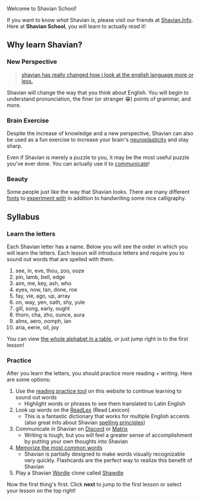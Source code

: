 Welcome to Shavian School!

If you want to know *what* Shavian *is*, please visit our friends at [Shavian.Info](https://shavian.info). Here at **Shavian School**, you will learn to actually *read* it!

## Why learn Shavian?

### New Perspective

> [shavian has really changed how i look at the english language more or less.](https://vanilla-shavian.neocities.org/index.html)

Shavian will change the way that you think about English. You will begin to understand pronunciation, the finer (or stranger 😁) points of grammar, and more.

### Brain Exercise

Despite the increase of knowledge and a new perspective, Shavian can also be used as a fun  exercise to increase your brain's [neuroplasticity](https://en.wikipedia.org/wiki/Neuroplasticity) and stay sharp.

Even if Shavian is merely a puzzle to you, it may be the most useful puzzle you've ever done. You can actually use it to [communicate](https://discord.com/invite/Abk2Yyh)!

### Beauty

Some people just like the way that Shavian looks. There are many different [fonts](https://www.shavian.info/shavian_fonts/) to [experiment with](https://www.instagram.com/explore/tags/shavian/) in addition to handwriting some nice calligraphy.

## Syllabus

### Learn the letters

Each Shavian letter has a name. Below you will see the order in which you will learn the letters. Each lesson will introduce letters and require you to sound out words that are spelled with them.

1. see, in, eve, thou, zoo, ooze
2. pin, lamb, bell, edge
3. aim, me, key, ash, who
4. eyes, now, tan, done, roe
5. fay, vie, ago, up, array
6. on, way, yen, oath, shy, yule
7. gill, song, early, ought
8. thorn, cha, zho, ounce, aura
9. alms, aero, oomph, ian
10. aria, eerie, oil, joy

You can view [the whole alphabet in a table](table.html), or just jump right in to the first lesson!

### Practice

After you learn the letters, you should practice more reading + writing. Here are some options:

1. Use the [reading practice tool](https://trosel.github.io/learn-shavian/read) on this website to continue learning to sound out words
   - Highlight words or phrases to see them translated to Latin English
2. Look up words on the [ReadLex](https://readlex.pythonanywhere.com/) (Read Lexicon)
   - This is a fantastic dictionary that works for multiple English accents (also great info about Shavian [spelling principles](https://readlex.pythonanywhere.com/spellingprinciples/))
3. Communicate *in* Shavian on [Discord](https://discord.com/invite/Abk2Yyh) or [Matrix](https://matrix.to/#/#shavian:matrix.org)
   - Writing is tough, but you will feel a greater sense of accomplishment by putting your own thoughts into Shavian
4. [Memorize the most common words](https://app.memrise.com/course/6137628/most-common-shavian-english-words/)
   - Shavian is partially designed to make words visually recognizable very quickly. Flashcards are the perfect way to realize this benefit of Shavian
5. Play a Shavian [Wordle](https://www.powerlanguage.co.uk/wordle/) clone called [Shawdle](https://trosel.github.io/learn-shavian/shawdle/shawdle.html)

Now the first thing's first. Click **next** to jump to the first lesson or select your lesson on the top right!
